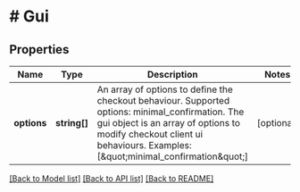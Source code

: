# # Gui

## Properties

Name | Type | Description | Notes
------------ | ------------- | ------------- | -------------
**options** | **string[]** | An array of options to define the checkout behaviour. Supported options: minimal_confirmation.  The gui object is an array of options to modify checkout client ui behaviours.   Examples: [\&quot;minimal_confirmation\&quot;] | [optional]

[[Back to Model list]](../../README.md#models) [[Back to API list]](../../README.md#endpoints) [[Back to README]](../../README.md)
